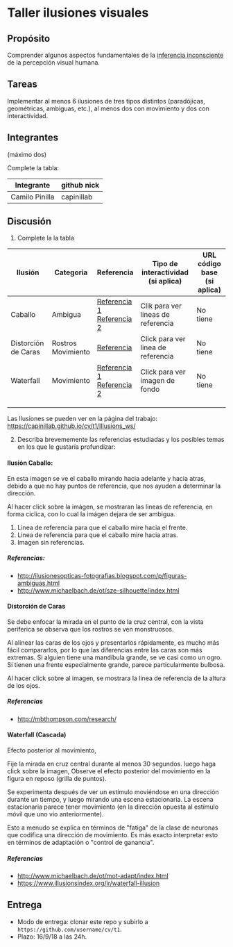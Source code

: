 # Taller ilusiones visuales

## Propósito

Comprender algunos aspectos fundamentales de la [inferencia inconsciente](https://github.com/VisualComputing/Cognitive) de la percepción visual humana.

## Tareas

Implementar al menos 6 ilusiones de tres tipos distintos (paradójicas, geométricas, ambiguas, etc.), al menos dos con movimiento y dos con interactividad.

## Integrantes
(máximo dos)

Complete la tabla:

|   Integrante   | github nick |
|----------------|-------------|
| Camilo Pinilla | capinillab  |

## Discusión

1. Complete la la tabla

| Ilusión | Categoria | Referencia | Tipo de interactividad (si aplica) | URL código base (si aplica) |
|---------|-----------|------------|------------------------------------|-----------------------------|
| Caballo |  Ambigua  |[Referencia 1](http://ilusionesopticas-fotografias.blogspot.com/p/figuras-ambiguas.html)<br>[Referencia 2](http://www.michaelbach.de/ot/sze-silhouette/index.html) | Clik para ver lineas de referencia     |  No tiene                   |
| Distorción de Caras | Rostros <br> Movimiento | [Referencia](http://mbthompson.com/research/) | Click para ver linea de referencia | No tiene  |
| Waterfall | Movimiento | [Referencia 1](http://www.michaelbach.de/ot/mot-adapt/index.html)<br>[Referencia 2](https://www.illusionsindex.org/ir/waterfall-illusion) | Click para ver imagen de fondo | No tiene |
|         |           |            |                                    |                             |
|         |           |            |                                    |                             |
|         |           |            |                                    |                             |

Las Ilusiones se pueden ver en la página del trabajo: https://capinillab.github.io/cv/t1/Illusions_ws/

2. Describa brevememente las referencias estudiadas y los posibles temas en los que le gustaría profundizar:

#### Ilusión Caballo:
En esta imagen se ve el caballo mirando hacia adelante y hacia atras, debido a que no hay puntos de referencia, que nos ayuden a determinar la dirección.

Al hacer click sobre la imágen, se mostraran las lineas de referencia, en forma ciclica, con lo cual la imágen dejara de ser ambigua.
  1. Linea de referencia para que el caballo mire hacia el frente.
  2. Linea de referencia para que el caballo mire hacia atras.
  3. Imagen sin referencias.

##### Referencias:
- http://ilusionesopticas-fotografias.blogspot.com/p/figuras-ambiguas.html
- http://www.michaelbach.de/ot/sze-silhouette/index.html

#### Distorción de Caras
Se debe enfocar la mirada en el punto de la cruz central, con la vista periferica se observa que los rostros se ven monstruosos.

Al alinear las caras de los ojos y presentarlos rápidamente, es mucho más fácil compararlos, por lo que las diferencias entre las caras son más extremas. Si alguien tiene una mandíbula grande, se ve casi como un ogro. Si tienen una frente especialmente grande, parece particularmente bulbosa.

Al hacer click sobre al imagen, se mostrara la linea de referencia de la altura de los ojos.
##### Referencias
- http://mbthompson.com/research/

#### Waterfall (Cascada)
Efecto posterior al movimiento,

Fije la mirada en cruz central durante al menos 30 segundos. luego haga click sobre la imagen, Observe el efecto posterior del movimiento en la figura en reposo (grilla de puntos).

Se experimenta después de ver un estímulo moviéndose en una dirección durante un tiempo, y luego mirando una escena estacionaria. La escena estacionaria parece tener movimiento (en la dirección opuesta al estímulo móvil que uno vio anteriormente).

Esto a menudo se explica en términos de "fatiga" de la clase de neuronas que codifica una dirección de movimiento. Es más exacto interpretar esto en términos de adaptación o "control de ganancia".

##### Referencias
- http://www.michaelbach.de/ot/mot-adapt/index.html
- https://www.illusionsindex.org/ir/waterfall-illusion


## Entrega

* Modo de entrega: clonar este repo y subirlo a `https://github.com/username/cv/t1`.
* Plazo: 16/9/18 a las 24h.
